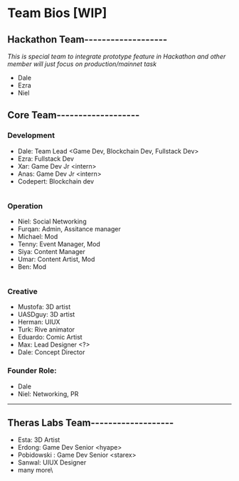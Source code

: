 # Team Bios \[WIP]

## Hackathon Team-------------------

_This is special team to integrate prototype feature in Hackathon and  other member will just focus on production/mainnet task_

* Dale
* Ezra
* Niel

## Core Team-------------------

### Development

* Dale: Team Lead \<Game Dev, Blockchain Dev, Fullstack Dev>
* Ezra: Fullstack Dev
* Xar: Game Dev Jr \<intern>
* Anas: Game Dev Jr  \<intern>
* Codepert: Blockchain dev

<figure><img src="../.gitbook/assets/Screenshot 2024-07-12 at 9.23.07 AM.png" alt=""><figcaption></figcaption></figure>

### **Operation**

* Niel: Social Networking
* Furqan: Admin, Assitance manager
* Michael: Mod
* Tenny: Event Manager, Mod
* Siya: Content Manager
* Umar: Content Artist, Mod
* Ben: Mod

<figure><img src="../.gitbook/assets/Screenshot 2024-07-12 at 9.33.23 AM.png" alt=""><figcaption></figcaption></figure>

### Creative&#x20;

* Mustofa: 3D artist
* UASDguy: 3D artist
* Herman: UIUX&#x20;
* Turk: Rive animator
* Eduardo: Comic Artist
* Max: Lead Designer \<?>
* Dale: Concept Director

### Founder Role:

* Dale
* Niel: Networking, PR



***

## Theras Labs Team-------------------&#x20;

* Esta: 3D Artist
* Erdong: Game Dev Senior \<hyape>
* Pobidowski : Game Dev Senior \<starex>&#x20;
* Sanwal: UIUX Designer
* many more\




